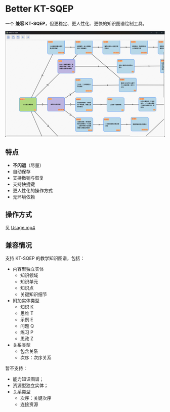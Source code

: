# Better KT-SQEP

一个 **兼容 KT-SQEP**，但更稳定、更人性化、更快的知识图谱绘制工具。

![展示](assets/image.png)


## 特点

- **不闪退**（尽量）
- 自动保存
- 支持撤销与恢复
- 支持快捷键
- 更人性化的操作方式
- 无环境依赖

## 操作方式

见 [Usage.mp4](./Usage.mp4)

## 兼容情况

支持 KT-SQEP 的教学知识图谱，包括：

- 内容型独立实体
  - 知识领域
  - 知识单元
  - 知识点
  - 关键知识细节
- 附加实体类型
  - 知识 K
  - 思维 T
  - 示例 E
  - 问题 Q
  - 练习 P
  - 思政 Z
- 关系类型
  - 包含关系
  - 次序：次序关系

暂不支持：

- 能力知识图谱；
- 资源型独立实体；
- 关系类型
  - 次序：关键次序
  - 连接资源